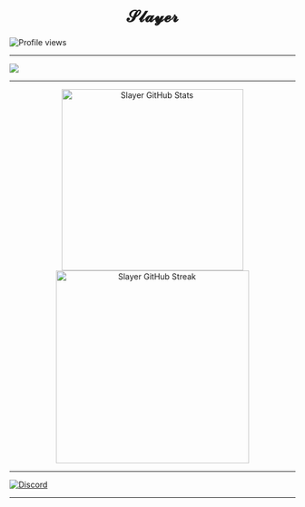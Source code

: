 <h1 align="center">𝓢𝓵𝓪𝔂𝓮𝓻</h1>
<img src="https://komarev.com/ghpvc/?username=slayercc1&color=ff69b4&style=flat-square" alt="Profile views"/>

---

<p>
  <img src="https://skillicons.dev/icons?i=html,css,js,php,mysql,python,lua"/>
</p>

---

<div align="center">
  <img width="320" src="https://github-readme-stats.vercel.app/api?username=slayercc1&show_icons=true&theme=radical" alt="Slayer GitHub Stats"/>
  <img width="340" src="https://github-readme-streak-stats.herokuapp.com?user=slayercc1&theme=radical&hide_border=false" alt="Slayer GitHub Streak"/>
</div>

---

<a href="https://discordapp.com/users/851153762550808586"><img src="https://img.shields.io/static/v1?logo=discord&label=&message=Discord&color=36393f&style=flat-square" alt="Discord"></a> <a
href="https://discordapp.com/users/85115376atic/v1?logo=steam&label=&message=Steam&color=36393f&style=flat-square" alt="Steam"></a>

---
